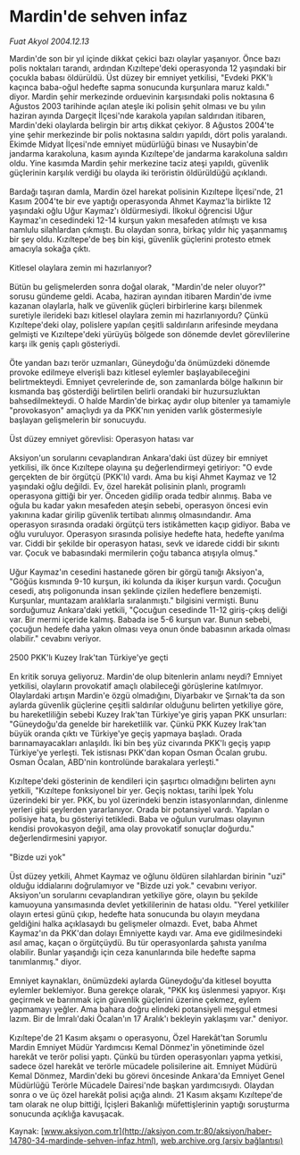 # Mardin'de sehven infaz

*Fuat Akyol 2004.12.13*

<font class="agenda2NewsSpot">
 Mardin'de son bir yıl içinde dikkat çekici bazı olaylar yaşanıyor. Önce bazı polis noktaları tarandı, ardından Kızıltepe'deki operasyonda 12 yaşındaki bir çocukla babası öldürüldü. Üst düzey bir emniyet yetkilisi, "Evdeki PKK'lı kaçınca baba-oğul hedefte sapma sonucunda kurşunlara maruz kaldı." diyor.
</font>
<font class="newsDetail">
 Mardin şehir merkezinde orduevinin karşısındaki polis noktasına 6 Ağustos 2003 tarihinde açılan ateşle iki polisin şehit olması ve bu yılın haziran ayında Dargeçit İlçesi'nde karakola yapılan saldırıdan itibaren, Mardin'deki olaylarda belirgin bir artış dikkat çekiyor. 8 Ağustos 2004'te yine şehir merkezinde bir polis noktasına saldırı yapıldı, dört polis yaralandı. Ekimde Midyat İlçesi'nde emniyet müdürlüğü binası ve Nusaybin'de jandarma karakoluna, kasım ayında Kızıltepe'de jandarma karakoluna saldırı oldu. Yine kasımda Mardin şehir merkezine taciz ateşi yapıldı, güvenlik güçlerinin karşılık verdiği bu olayda iki teröristin öldürüldüğü açıklandı.
 <br/>
 <br/>
 Bardağı taşıran damla, Mardin özel harekat polisinin Kızıltepe İlçesi'nde, 21 Kasım 2004'te bir eve yaptığı operasyonda Ahmet Kaymaz'la birlikte 12 yaşındaki oğlu Uğur Kaymaz'ı öldürmesiydi. İlkokul öğrencisi Uğur Kaymaz'ın cesedindeki 12-14 kurşun yakın mesafeden atılmıştı ve kısa namlulu silahlardan çıkmıştı. Bu olaydan sonra, birkaç yıldır hiç yaşanmamış bir şey oldu. Kızıltepe'de beş bin kişi, güvenlik güçlerini protesto etmek amacıyla sokağa çıktı.
 <br/>
 <br/>
 Kitlesel olaylara zemin mi hazırlanıyor?
 <br/>
 <br/>
 Bütün bu gelişmelerden sonra doğal olarak, "Mardin'de neler oluyor?" sorusu gündeme geldi. Acaba, haziran ayından itibaren Mardin'de ivme kazanan olaylarla, halk ve güvenlik güçleri birbirlerine karşı bilenmek suretiyle ilerideki bazı kitlesel olaylara zemin mi hazırlanıyordu? Çünkü Kızıltepe'deki olay, polislere yapılan çeşitli saldırıların arifesinde meydana gelmişti ve Kızıltepe'deki yürüyüş bölgede son dönemde devlet görevlilerine karşı ilk geniş çaplı gösteriydi.
 <br/>
 <br/>
 Öte yandan bazı terör uzmanları, Güneydoğu'da önümüzdeki dönemde provoke edilmeye elverişli bazı kitlesel eylemler başlayabileceğini belirtmekteydi. Emniyet çevrelerinde de, son zamanlarda bölge halkının bir kısmanda baş gösterdiği belirtilen belirli orandaki bir huzursuzluktan bahsedilmekteydi. O halde Mardin'de birkaç aydır olup bitenler ya tamamiyle "provokasyon" amaçlıydı ya da PKK'nın yeniden varlık göstermesiyle başlayan gelişmelerin bir sonucuydu.
 <br/>
 <br/>
 Üst düzey emniyet görevlisi: Operasyon hatası var
 <br/>
 <br/>
 Aksiyon'un sorularını cevaplandıran Ankara'daki üst düzey bir emniyet yetkilisi, ilk önce Kızıltepe olayına şu değerlendirmeyi getiriyor: "O evde gerçekten de bir örgütçü (PKK'lı) vardı. Ama bu kişi Ahmet Kaymaz ve 12 yaşındaki oğlu değildi. Ev, özel harekât polisinin planlı, programlı operasyona gittiği bir yer. Önceden gidilip orada tedbir alınmış. Baba ve oğula bu kadar yakın mesafeden ateşin sebebi, operasyon öncesi evin yakınına kadar girilip güvenlik tertibatı alınmış olmasındandır. Ama operasyon sırasında oradaki örgütçü ters istikâmetten kaçıp gidiyor. Baba ve oğlu vuruluyor. Operasyon sırasında polisiye hedefte hata, hedefte yanılma var. Ciddi bir şekilde bir operasyon hatası, sevk ve idarede ciddi bir sıkıntı var. Çocuk ve babasındaki mermilerin çoğu tabanca atışıyla olmuş."
 <br/>
 <br/>
 Uğur Kaymaz'ın cesedini hastanede gören bir görgü tanığı Aksiyon'a, "Göğüs kısmında 9-10 kurşun, iki kolunda da ikişer kurşun vardı. Çocuğun cesedi, atış poligonunda insan şeklinde çizilen hedeflere benzemişti. Kurşunlar, muntazam aralıklarla sıralanmıştı." bilgisini vermişti. Bunu sorduğumuz Ankara'daki yetkili, "Çocuğun cesedinde 11-12 giriş-çıkış deliği var. Bir mermi içeride kalmış. Babada ise 5-6 kurşun var. Bunun sebebi, çocuğun hedefe daha yakın olması veya onun önde babasının arkada olması olabilir." cevabını veriyor.
 <br/>
 <br/>
 2500 PKK'lı Kuzey Irak'tan Türkiye'ye geçti
 <br/>
 <br/>
 En kritik soruya geliyoruz. Mardin'de olup bitenlerin anlamı neydi? Emniyet yetkilisi, olayların provokatif amaçlı olabileceği görüşlerine katılmıyor. Olaylardaki artışın Mardin'e özgü olmadığını, Diyarbakır ve Şırnak'ta da son aylarda güvenlik güçlerine çeşitli saldırılar olduğunu belirten yetkiliye göre, bu hareketliliğin sebebi Kuzey Irak'tan Türkiye'ye giriş yapan PKK unsurları: "Güneydoğu'da genelde bir hareketlilik var. Çünkü PKK Kuzey Irak'tan büyük oranda çıktı ve Türkiye'ye geçiş yapmaya başladı. Orada barınamayacakları anlaşıldı. İki bin beş yüz civarında PKK'lı geçiş yapıp Türkiye'ye yerleşti. Tek istisnası PKK'dan kopan Osman Öcalan grubu. Osman Öcalan, ABD'nin kontrolünde barakalara yerleşti."
 <br/>
 <br/>
 Kızıltepe'deki gösterinin de kendileri için şaşırtıcı olmadığını belirten aynı yetkili, "Kızıltepe fonksiyonel bir yer. Geçiş noktası, tarihi İpek Yolu üzerindeki bir yer. PKK, bu yol üzerindeki benzin istasyonlarından, dinlenme yerleri gibi şeylerden yararlanıyor. Orada bir potansiyel vardı. Yapılan o polisiye hata, bu gösteriyi tetikledi. Baba ve oğulun vurulması olayının kendisi provokasyon değil, ama olay provokatif sonuçlar doğurdu." değerlendirmesini yapıyor.
 <br/>
 <br/>
 "Bizde uzi yok"
 <br/>
 <br/>
 Üst düzey yetkili, Ahmet Kaymaz ve oğlunu öldüren silahlardan birinin "uzi" olduğu iddialarını doğrulamıyor ve "Bizde uzi yok." cevabını veriyor. Aksiyon'un sorularını cevaplandıran yetkiliye göre, olayın bu şekilde kamuoyuna yansımasında devlet yetkililerinin de hatası oldu. "Yerel yetkililer olayın ertesi günü çıkıp, hedefte hata sonucunda bu olayın meydana geldiğini halka açıklasaydı bu gelişmeler olmazdı. Evet, baba Ahmet Kaymaz'ın da PKK'dan dolayı Emniyette kaydı var. Ama eve gidilmesindeki asıl amaç, kaçan o örgütçüydü. Bu tür operasyonlarda şahısta yanılma olabilir. Bunlar yaşandığı için ceza kanunlarında bile hedefte sapma tanımlanmış." diyor.
 <br/>
 <br/>
 Emniyet kaynakları, önümüzdeki aylarda Güneydoğu'da kitlesel boyutta eylemler beklemiyor. Buna gerekçe olarak, "PKK kış üslenmesi yapıyor. Kışı geçirmek ve barınmak için güvenlik güçlerini üzerine çekmez, eylem yapmamayı yeğler. Ama bahara doğru elindeki potansiyeli meşgul etmesi lazım. Bir de İmralı'daki Öcalan'ın 17 Aralık'ı bekleyin yaklaşımı var." deniyor.
 <br/>
 <br/>
 Kızıltepe'de 21 Kasım akşamı o operasyonu, Özel Harekât'tan Sorumlu Mardin Emniyet Müdür Yardımcısı Kemal Dönmez'in yönetiminde özel harekât ve terör polisi yaptı. Çünkü bu türden operasyonları yapma yetkisi, sadece özel harekât ve terörle mücadele polisilerine ait. Emniyet Müdürü Kemal Dönmez, Mardin'deki bu görevi öncesinde Ankara'da Emniyet Genel Müdürlüğü Terörle Mücadele Dairesi'nde başkan yardımcısıydı. Olaydan sonra o ve üç özel harekât polisi açığa alındı. 21 Kasım akşamı Kızıltepe'de tam olarak ne olup bittiği, İçişleri Bakanlığı müfettişlerinin yaptığı soruşturma sonucunda açıklığa kavuşacak.
 <br/>
</font>

Kaynak: [www.aksiyon.com.tr](http://aksiyon.com.tr:80/aksiyon/haber-14780-34-mardinde-sehven-infaz.html), [web.archive.org (arşiv bağlantısı)](http://web.archive.org/web/20101125090110/http://aksiyon.com.tr:80/aksiyon/haber-14780-34-mardinde-sehven-infaz.html)
